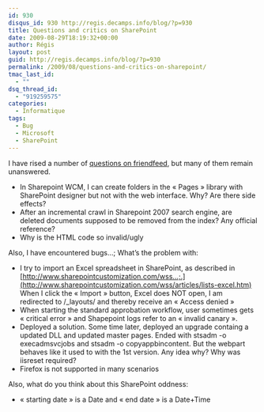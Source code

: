 ```yaml
---
id: 930
disqus_id: 930 http://regis.decamps.info/blog/?p=930
title: Questions and critics on SharePoint
date: 2009-08-29T18:19:32+00:00
author: Régis
layout: post
guid: http://regis.decamps.info/blog/?p=930
permalink: /2009/08/questions-and-critics-on-sharepoint/
tmac_last_id:
  - ""
dsq_thread_id:
  - "919259575"
categories:
  - Informatique
tags:
  - Bug
  - Microsoft
  - SharePoint
---
```

I have rised a number of [questions on friendfeed](http://friendfeed.com/search?q=from:rds+group:sharepointtalk), but many of them remain unanswered. 

  * In Sharepoint WCM, I can create folders in the « Pages » library with SharePoint designer but not with the web interface. Why? Are there side effects?
  * After an incremental crawl in Sharepoint 2007 search engine, are deleted documents supposed to be removed from the index? Any official reference?
  * Why is the HTML code so invalid/ugly

Also, I have encountered bugs…; What’s the problem with:

  * I try to import an Excel spreadsheet in SharePoint, as described in [http://www.sharepointcustomization.com/wss…;.](http://www.sharepointcustomization.com/wss/articles/lists-excel.htm) When I click the « Import » button, Excel does NOT open, I am redirected to /_layouts/ and thereby receive an « Access denied »
  * When starting the standard approbation workflow, user sometimes gets « critical error » and Shapepoint logs refer to an « invalid canary ».
  * Deployed a solution. Some time later, deployed an upgrade containg a updated DLL and updated master pages. Ended with stsadm -o execadmsvcjobs and stsadm -o copyappbincontent. But the webpart behaves like it used to with the 1st version. Any idea why? Why was iisreset required?
  * Firefox is not supported in many scenarios

Also, what do you think about this SharePoint oddness:

  * « starting date » is a Date and « end date » is a Date+Time
